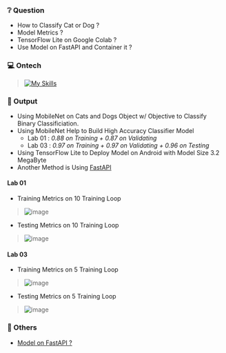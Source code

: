 ### ❔ Question
* How to Classify Cat or Dog ?
* Model Metrics ?
* TensorFlow Lite on Google Colab ?
* Use Model on FastAPI and Container it ?

### 💻 Ontech
> [![My Skills](https://skillicons.dev/icons?i=python,tensorflow,fastapi,docker)](https://skillicons.dev)

### 🚀 Output
* Using MobileNet on Cats and Dogs Object w/ Objective to Classify Binary Classificiation.  
* Using MobileNet Help to Build High Accuracy Classifier Model    
  * Lab 01 : *0.88 on Training + 0.87 on Validating*
  * Lab 03 : *0.97 on Training + 0.97 on Validating + 0.96 on Testing*
* Using TensorFlow Lite to Deploy Model on Android with Model Size 3.2 MegaByte
* Another Method is Using [FastAPI](https://github.com/Kelnit/Harti)

#### Lab 01
* Training Metrics on 10 Training Loop

> ![image](https://github.com/Kelniter/MnM/assets/174873950/a95bd585-f623-4ab2-ba82-4f44e5148223)

* Testing Metrics on 10 Training Loop

> ![image](https://github.com/Kelniter/MnM/assets/174873950/cd17aac9-09e8-458d-8eb6-ef4569939b17)

#### Lab 03
* Training Metrics on 5 Training Loop

> ![image](https://github.com/Kelniter/MnM/assets/174873950/6984b226-ae41-43fe-98f8-560e2db7e8f3) 

* Testing Metrics on 5 Training Loop

> ![image](https://github.com/Kelniter/MnM/assets/174873950/c8beb048-eeac-4a00-b43f-006286a6ec1e)

### 📘 Others
* [Model on FastAPI ?](https://github.com/Xeroniter/Harti)
